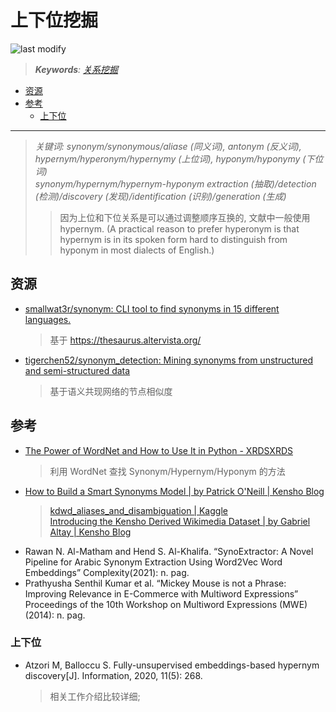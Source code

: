 上下位挖掘
===
<!--START_SECTION:badge-->

![last modify](https://img.shields.io/static/v1?label=last%20modify&message=2025-08-21%2012%3A39%3A06&color=yellowgreen&style=flat-square)

<!--END_SECTION:badge-->
<!--info
top: false
draft: false
hidden: true
tag: [nlp_kg]
-->

<!--START_SECTION:keywords-->
> ***Keywords**: [关系挖掘](../../2022/10/关系挖掘.md)*
<!--END_SECTION:keywords-->

<!-- TOC -->
- [资源](#资源)
- [参考](#参考)
    - [上下位](#上下位)
<!-- TOC -->

---

> *关键词:* *synonym/synonymous/aliase (同义词), antonym (反义词), hypernym/hyperonym/hypernymy (上位词), hyponym/hyponymy (下位词)*  
> *synonym/hypernym/hypernym-hyponym extraction (抽取)/detection (检测)/discovery (发现)/identification (识别)/generation (生成)*
>> 因为上位和下位关系是可以通过调整顺序互换的, 文献中一般使用 hypernym. (A practical reason to prefer hyperonym is that hypernym is in its spoken form hard to distinguish from hyponym in most dialects of English.)

## 资源
- [smallwat3r/synonym: CLI tool to find synonyms in 15 different languages.](https://github.com/smallwat3r/synonym)
    > 基于 https://thesaurus.altervista.org/
- [tigerchen52/synonym_detection: Mining synonyms from unstructured and semi-structured data](https://github.com/tigerchen52/synonym_detection)
    > 基于语义共现网络的节点相似度


## 参考
- [The Power of WordNet and How to Use It in Python - XRDSXRDS](https://blog.xrds.acm.org/2017/07/power-wordnet-use-python/)
    > 利用 WordNet 查找 Synonym/Hypernym/Hyponym 的方法
- [How to Build a Smart Synonyms Model | by Patrick O'Neill | Kensho Blog](https://blog.kensho.com/how-to-build-a-smart-synonyms-model-1d525971a4ee)
    > [kdwd_aliases_and_disambiguation | Kaggle](https://www.kaggle.com/code/kenshoresearch/kdwd-aliases-and-disambiguation/notebook)  
    > [Introducing the Kensho Derived Wikimedia Dataset | by Gabriel Altay | Kensho Blog](https://blog.kensho.com/announcing-the-kensho-derived-wikimedia-dataset-5d1197d72bcf)
- Rawan N. Al-Matham and Hend S. Al-Khalifa. “SynoExtractor: A Novel Pipeline for Arabic Synonym Extraction Using Word2Vec Word Embeddings” Complexity(2021): n. pag.
- Prathyusha Senthil Kumar et al. “Mickey Mouse is not a Phrase: Improving Relevance in E-Commerce with Multiword Expressions” Proceedings of the 10th Workshop on Multiword Expressions (MWE)(2014): n. pag.

### 上下位
- Atzori M, Balloccu S. Fully-unsupervised embeddings-based hypernym discovery\[J]. Information, 2020, 11(5): 268.
    > 相关工作介绍比较详细;
